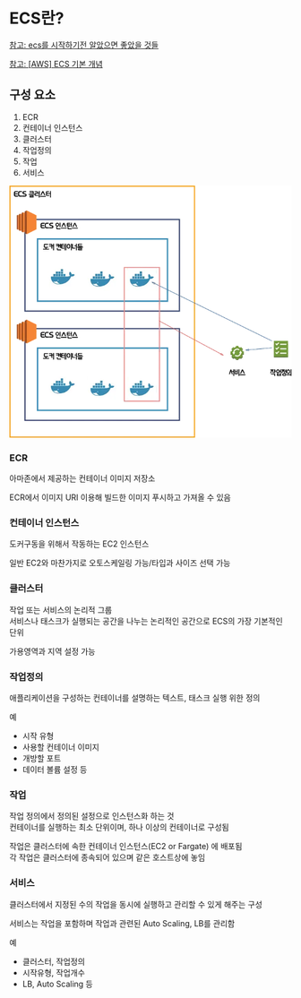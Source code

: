 # ECS란?

[참고: ecs를 시작하기전 알았으면 좋았을 것들](https://medium.com/harrythegreat/ecs%EB%A5%BC-%EC%8B%9C%EC%9E%91%ED%95%98%EA%B8%B0%EC%A0%84-%EC%95%8C%EC%95%98%EC%9C%BC%EB%A9%B4-%EC%A2%8B%EC%95%98%EC%9D%84-%EA%B2%83%EB%93%A4-1-%EC%9A%A9%EC%96%B4-%EC%84%A4%EB%AA%85-92dbfb9d59f7)

[참고: [AWS] ECS 기본 개념](https://countrymouse.tistory.com/entry/awsecs)

## 구성 요소
1. ECR
1. 컨테이너 인스턴스
2. 클러스터
3. 작업정의
4. 작업
5. 서비스

![Alt text](../img/ecs_img.webp)

### ECR
아마존에서 제공하는 컨테이너 이미지 저장소

ECR에서 이미지 URI 이용해 빌드한 이미지 푸시하고 가져올 수 있음

### 컨테이너 인스턴스
도커구동을 위해서 작동하는 EC2 인스턴스

일반 EC2와 마찬가지로 오토스케일링 가능/타입과 사이즈 선택 가능
### 클러스터
작업 또는 서비스의 논리적 그룹\
서비스나 태스크가 실행되는 공간을 나누는 논리적인 공간으로 ECS의 가장 기본적인 단위

가용영역과 지역 설정 가능
### 작업정의
애플리케이션을 구성하는 컨테이너를 설명하는 텍스트, 태스크 실행 위한 정의

예
* 시작 유형
* 사용할 컨테이너 이미지
* 개방할 포트
* 데이터 볼륨 설정 등
### 작업
작업 정의에서 정의된 설정으로 인스턴스화 하는 것\
컨테이너를 실행하는 최소 단위이며, 하나 이상의 컨테이너로 구성됨

작업은 클러스터에 속한 컨테이너 인스턴스(EC2 or Fargate) 에 배포됨\
각 작업은 클러스터에 종속되어 있으며 같은 호스트상에 놓임

### 서비스
클러스터에서 지정된 수의 작업을 동시에 실행하고 관리할 수 있게 해주는 구성

서비스는 작업을 포함하며 작업과 관련된 Auto Scaling, LB를 관리함

예
* 클러스터, 작업정의
* 시작유형, 작업개수
* LB, Auto Scaling 등